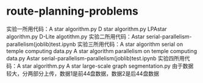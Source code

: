 # route-planning-problems
 
实验一所用代码：A star algorithm.py  D star algorithm.py  LPAstar algorithm.py  D-Lite algotithm.py
实验二所用代码：Astar serial-parallelism-parallelism(joblib)test.ipynb
实验三所用代码：A star algorithm serial on temple computing data.py  A star algorithm parallelism on temple computing data.py  Astar serial-parallelism-parallelism(joblib)test.ipynb
实验四所用代码：A star algorithm.py  A star large-scale graph segmentation.py
由于数据较大，分两部分上传，数据1是前44盘数据，数据2是后44盘数据
